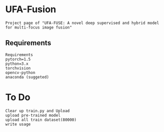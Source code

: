 # UFA-Fusion
    Project page of "UFA-FUSE: A novel deep supervised and hybrid model for multi-focus image fusion"
## Requirements
    Requirements
    pytorch=1.5
    python=3.x
    torchvision
    opencv-python
    anaconda (suggeted)
# To Do
    Clear up train.py and Upload
    upload pre-trained model
    upload all train dataset(80000)
    write usage
